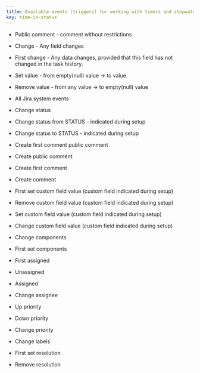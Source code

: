```yaml
---
title: Available events (triggers) for working with timers and stopwatch
key: time-in-status
---
```


* Public comment - comment without restrictions
* Change - Any field changes
* First change - Any data changes, provided that this field has not changed in the task history.
* Set value - from empty(null) value → to value
* Remove value -  from any value → to empty(null) value

* All Jira system events

* Change status
* Change status from STATUS - indicated during setup
* Change status to STATUS - indicated during setup
* Create first comment public comment
* Create public comment
* Create first comment
* Create comment
* First set custom field value (custom field indicated during setup)
* Remove custom field value (custom field indicated during setup)
* Set custom field value (custom field indicated during setup)
* Change custom field value (custom field indicated during setup)
* Change components
* First set components
* First assigned
* Unassigned
* Assigned
* Change assignee
* Up priority
* Down priority
* Change priority
* Change labels
* First set resolution
* Remove resolution